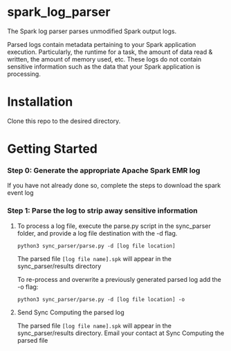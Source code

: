 # spark_log_parser
The Spark log parser parses unmodified Spark output logs.

Parsed logs contain metadata pertaining to your Spark application execution. Particularly, the runtime for a task, the amount of data read & written, the amount of memory used, etc. These logs do not contain
sensitive information such as the data that your Spark application is processing. 

# Installation
Clone this repo to the desired directory.

# Getting Started
### Step 0: Generate the appropriate Apache Spark EMR log
If you have not already done so, complete the steps to download the spark event log

### Step 1: Parse the log to strip away sensitive information
1. To process a log file, execute the parse.py script in the sync_parser folder, and provide a
log file destination with the -d flag.

    `python3 sync_parser/parse.py -d [log file location]`

    The parsed file `[log file name].spk` will appear in the sync_parser/results directory
    
    To re-process and overwrite a previously generated parsed log add the -o flag:

    `python3 sync_parser/parse.py -d [log file location] -o`

3. Send Sync Computing the parsed log

    The parsed file `[log file name].spk` will appear in the sync_parser/results directory. Email
your contact at Sync Computing the parsed file